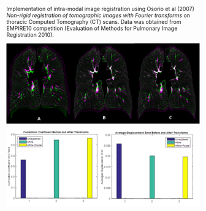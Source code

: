 Implementation of intra-modal image registration using Osorio et al (2007) *Non-rigid registration of tomographic images with Fourier transforms* on thoracic Computed Tomography (CT) scans. Data was obtained from EMPIRE10 competition (Evaluation of Methods for Pulmonary Image Registration 2010).

![results](https://github.com/jeffreycychiu/CT-Image-Registration-Fourier/blob/master/3Lungs.png)

![data](https://github.com/jeffreycychiu/CT-Image-Registration-Fourier/blob/master/bargraphs.png)
